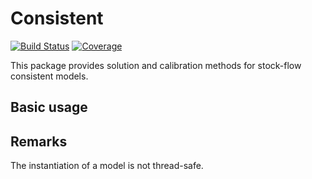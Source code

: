 # Consistent

[![Build Status](https://github.com/JohannesNaegele/Consistent.jl/actions/workflows/CI.yml/badge.svg?branch=main)](https://github.com/JohannesNaegele/Consistent.jl/actions/workflows/CI.yml?query=branch%3Amain)
[![Coverage](https://codecov.io/gh/JohannesNaegele/Consistent.jl/branch/main/graph/badge.svg)](https://codecov.io/gh/JohannesNaegele/Consistent.jl)

This package provides solution and calibration methods for stock-flow consistent models.

## Basic usage

## Remarks

The instantiation of a model is not thread-safe.
